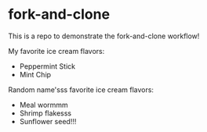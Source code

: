 # fork-and-clone

This is a repo to demonstrate the fork-and-clone workflow!


My favorite ice cream flavors:

- Peppermint Stick
- Mint Chip

Random name'sss favorite ice cream flavors:

- Meal wormmm
- Shrimp flakesss
- Sunflower seed!!!
